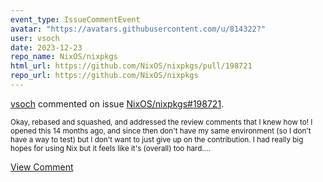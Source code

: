 ```yaml
---
event_type: IssueCommentEvent
avatar: "https://avatars.githubusercontent.com/u/814322?"
user: vsoch
date: 2023-12-23
repo_name: NixOS/nixpkgs
html_url: https://github.com/NixOS/nixpkgs/pull/198721
repo_url: https://github.com/NixOS/nixpkgs
---
```


<a href='https://github.com/vsoch' target='_blank'>vsoch</a> commented on issue <a href='https://github.com/NixOS/nixpkgs/pull/198721' target='_blank'>NixOS/nixpkgs#198721</a>.

<small>Okay, rebased and squashed, and addressed the review comments that I knew how to! I opened this 14 months ago, and since then don't have my same environment (so I don't have a way to test) but I don't want to just give up on the contribution. I had really big hopes for using Nix but it feels like it's (overall) too hard....</small>

<a href='https://github.com/NixOS/nixpkgs/pull/198721' target='_blank'>View Comment</a>